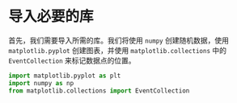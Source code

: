 # 导入必要的库

首先，我们需要导入所需的库。我们将使用 `numpy` 创建随机数据，使用 `matplotlib.pyplot` 创建图表，并使用 `matplotlib.collections` 中的 `EventCollection` 来标记数据点的位置。

```python
import matplotlib.pyplot as plt
import numpy as np
from matplotlib.collections import EventCollection
```
